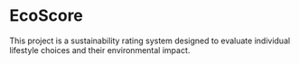 # EcoScore
This project is a sustainability rating system designed to evaluate individual lifestyle choices and their environmental impact.
